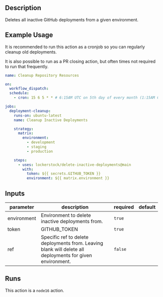 <!-- action-docs-description -->
## Description

Deletes all inactive GitHub deployments from a given environment.
<!-- action-docs-description -->

## Example Usage

It is recommended to run this action as a cronjob so you can regularly cleanup old deployments.

It is also possible to run as a PR closing action, but often times not required to run that frequently.

```yaml
name: Cleanup Repository Resources

on:
  workflow_dispatch:
  schedule:
    - cron: 15 6 5 * * # 6:15AM UTC on 5th day of every month (1:15AM CDT/12:15AM CST)

jobs:
  deployment-cleanup:
    runs-on: ubuntu-latest
    name: Cleanup Inactive Deployments

    strategy:
      matrix:
        environment:
          - development
          - staging
          - production

    steps:
      - uses: lockerstock/delete-inactive-deployments@main
        with:
          token: ${{ secrets.GITHUB_TOKEN }}
          environment: ${{ matrix.environment }}
```

<!-- action-docs-inputs -->
## Inputs

| parameter | description | required | default |
| --- | --- | --- | --- |
| environment | Environment to delete inactive deployments from. | `true` |  |
| token | GITHUB_TOKEN | `true` |  |
| ref | Specific ref to delete deployments from. Leaving blank will delete all deployments for given environment. | `false` |  |
<!-- action-docs-inputs -->

<!-- action-docs-outputs -->

<!-- action-docs-outputs -->

<!-- action-docs-runs -->
## Runs

This action is a `node16` action.
<!-- action-docs-runs -->
